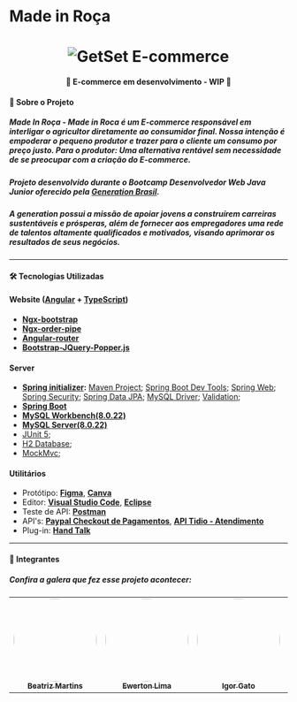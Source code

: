 # **Made in Roça**



<h1 align="center">
    <img alt="GetSet E-commerce" href="#" src="https://i.imgur.com/EPv13l4.png" />
</h1>

<h4 align="center"> 🌽 E-commerce em desenvolvimento - WIP 🌽 </h4>


#### 🍇 Sobre o Projeto

##### Made In Roça - Made in Roca é um E-commerce responsável em interligar o agricultor diretamente ao consumidor final. Nossa intenção é empoderar o pequeno produtor e trazer para o cliente um consumo por preço justo. Para o produtor: Uma alternativa rentável sem necessidade de se preocupar com a criação do E-commerce. 

##### Projeto desenvolvido durante o **Bootcamp Desenvolvedor Web Java Junior** oferecido pela [Generation Brasil](https://brazil.generation.org/).
##### A generation possui a missão de apoiar jovens a construírem carreiras sustentáveis e prósperas, além de fornecer aos empregadores uma rede de talentos altamente qualificados e motivados, visando aprimorar os resultados de seus negócios.

---

#### 🛠 Tecnologias Utilizadas



#### **Website**  ([Angular](https://angular.io/)  +  [TypeScript](https://www.typescriptlang.org/))

-   **[Ngx-bootstrap](https://valor-software.com/ngx-bootstrap/#/)**
-   **[Ngx-order-pipe](https://www.npmjs.com/package/ngx-order-pipe)**
-   **[Angular-router](https://angular.io/api/router)**
-   **[Bootstrap-JQuery-Popper.js]()**


#### **Server**  

- **[Spring initializer](https://start.spring.io/):**
  [Maven Project](https://www.baeldung.com/spring-with-maven);
  [Spring Boot Dev Tools](https://docs.spring.io/spring-boot/docs/1.5.16.RELEASE/reference/html/using-boot-devtools.html);
  [Spring Web](https://spring.io/guides/gs/spring-boot/);
  [Spring Security](https://spring.io/projects/spring-security#overview);
  [Spring Data JPA](https://docs.spring.io/spring-data/jpa/docs/current/reference/html/#reference);
  [MySQL Driver](https://www.baeldung.com/java-connect-mysql);
  [Validation](https://www.baeldung.com/spring-boot-bean-validation);
-   **[Spring Boot](https://spring.io/projects/spring-boot)**
-   **[MySQL Workbench(8.0.22)](https://dev.mysql.com/downloads/workbench/)**
-   **[MySQL Server(8.0.22)](https://dev.mysql.com/downloads/mysql/)**
-  [JUnit 5](https://junit.org/junit5/);
-  [H2 Database](https://www.h2database.com/html/main.html);
-  [MockMvc](https://docs.spring.io/spring-framework/docs/current/javadoc-api/org/springframework/test/web/servlet/MockMvc.html);



#### **Utilitários**

-   Protótipo:  **[Figma](https://www.figma.com/)**, **[Canva](https://www.canva.com/pt_br/)**
-   Editor:  **[Visual Studio Code](https://code.visualstudio.com/)**, **[Eclipse](https://www.eclipse.org/)**
-   Teste de API:  **[Postman](https://www.postman.com/)**
-   API's: **[Paypal Checkout de Pagamentos](https://www.paypal.com/br/webapps/mpp/merchant-integration/)**, **[API Tidio - Atendimento](https://www.tidio.com/)**
-   Plug-in: **[Hand Talk](https://docs.handtalk.me/br/4/introducao)**



---

#### 🐔 Integrantes

##### Confira a galera que fez esse projeto acontecer:

<table>
  <tr>
    <td align="center"><a href="https://github.com/martins-bea"><img style="border-radius: 50%;" src="https://i.imgur.com/iUlSEXt.png" width="150px;" alt=""/><br /><sub><b>Beatriz Martins</b></sub></a><br /></td>
    <td align="center"><a href="https://githLimaub.com/EwertonILima"><img style="border-radius: 50%;" src="https://i.imgur.com/6Yt4nle.png" width="150px;" alt=""/><br /><sub><b>Ewerton Lima</b></sub></a><br /></a></td>
    <td align="center"><a href="https://github.com/IgorGato"><img style="border-radius: 50%;" src="https://i.imgur.com/pPTAbFg.png" width="150px;" alt=""/><br /><sub><b>Igor Gato</b></sub></a><br /></td>
    <td align="center"><a href="https://github.com/Fer-nanda20"><img style="border-radius: 50%;" src="https://i.imgur.com/aDuWeYG.png" width="150px;" alt=""/><br /><sub><b>Fernanda </b></sub></a><br /></td>
    <td align="center"><a href="https://github.com/Helloisa22"><img style="border-radius: 50%;" src="https://i.imgur.com/cRPjZ40.png" width="150px;" alt=""/><br /><sub><b>Heloísa Beatriz</b></sub></a><br /></td> 
    <td align="center"><a href="https://github.com/jorgehauck"><img style="border-radius: 50%;" src=https://i.imgur.com/1jlmyqS.png" width="150px;" alt=""/><br /><sub><b>José Jorge</b></sub></a><br /></td> 
  </tr>
</table>
